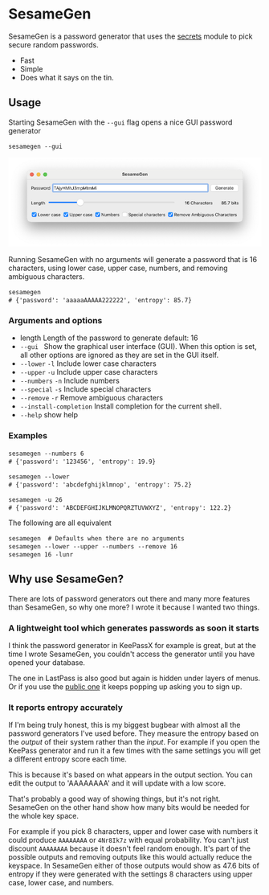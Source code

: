 # SesameGen

SesameGen is a password generator that uses the [secrets](https://docs.python.org/3/library/secrets.html) 
module to pick secure random passwords.

 * Fast
 * Simple
 * Does what it says on the tin.

## Usage
Starting SesameGen with the `--gui` flag opens a nice GUI password generator

```shell
sesamegen --gui
```

![SesameGen Screenshot](./images/screenshot.png?raw=true)

Running SesameGen with no arguments will generate a password that is 16 characters,
using lower case, upper case, numbers, and removing ambiguous characters.

```shell
sesamegen
# {'password': 'aaaaaAAAAA222222', 'entropy': 85.7}
```


### Arguments and options
* length  Length of the password to generate default: 16
* `--gui ` Show the graphical user interface (GUI). When this option is set, all other options are ignored as they are set in the GUI itself.
* `--lower` `-l` Include lower case characters
* `--upper` `-u` Include upper case characters
* `--numbers` `-n` Include numbers
* `--special` `-s` Include special characters
* `--remove` `-r` Remove ambiguous characters 
* `--install-completion` Install completion for the current shell.
* `--help` show help

### Examples
```shell
sesamegen --numbers 6
# {'password': '123456', 'entropy': 19.9}
```

```shell
sesamegen --lower
# {'password': 'abcdefghijklmnop', 'entropy': 75.2}
```

```shell
sesamegen -u 26
# {'password': 'ABCDEFGHIJKLMNOPQRZTUVWXYZ', 'entropy': 122.2}
```

The following are all equivalent
```shell
sesamegen  # Defaults when there are no arguments
sesamegen --lower --upper --numbers --remove 16
sesamegen 16 -lunr
```

## Why use SesameGen?

There are lots of password generators out there and many more features than
SesameGen, so why one more? I wrote it because I wanted two things.

### A lightweight tool which generates passwords as soon it starts

I think the password generator in KeePassX for example is great, but
at the time I wrote SesameGen, you couldn't access the generator until
you have opened your database.

The one in LastPass is also good but again is hidden under layers
of menus. Or if you use the 
[public one](https://www.lastpass.com/password-generator) it keeps
popping up asking you to sign up.

### It reports entropy accurately

If I'm being truly honest, this is my biggest bugbear with almost all
the password generators I've used before. They measure the entropy based
on the *output* of their system rather than the *input*. For example if 
you open the KeePass generator and run it a few times with the same
settings you will get a different entropy score each time. 

This is because it's based on what appears in the output section. You 
can edit the output to 'AAAAAAAA' and it will update with a low score.

That's probably a good way of showing things, but it's not right.
SesameGen on the other hand show how many bits would be needed for the 
whole key space.  

For example if you pick 8 characters, upper and lower case with numbers
it could produce `AAAAAAAA` or `4Nr8Ik7z` with equal probability. You can't
just discount `AAAAAAAA` because it doesn't feel random enough. It's
part of the possible outputs and removing outputs like this would
actually reduce the keyspace. In SesameGen either of those outputs would
show as 47.6 bits of entropy if they were generated with the settings 8
characters using upper case, lower case, and numbers. 